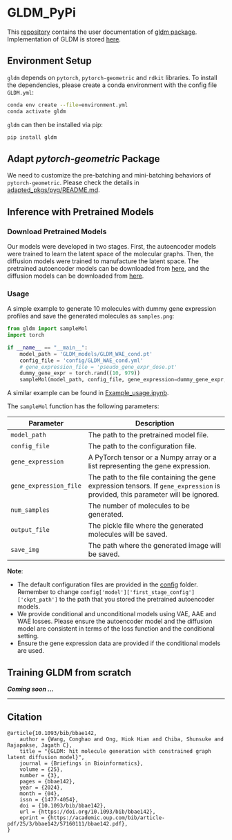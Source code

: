 # GLDM_PyPi

This [repository](https://github.com/nomoresomethingwentwrong/GLDM_PyPi) contains the user documentation of [gldm package](https://pypi.org/project/gldm/). Implementation of GLDM is stored [here](https://github.com/nomoresomethingwentwrong/GLDM). 

## Environment Setup

`gldm` depends on `pytorch`, `pytorch-geometric` and `rdkit` libraries. To install the dependencies, please create a conda environment with the config file `GLDM.yml`:

```bash
conda env create --file=environment.yml
conda activate gldm
```

`gldm` can then be installed via pip:

```bash
pip install gldm
```

## Adapt *pytorch-geometric* Package

We need to customize the pre-batching and mini-batching behaviors of `pytorch-geometric`. Please check the details in [adapted_pkgs/pyg/README.md](adapted_pkgs/pyg/README.md).

## Inference with Pretrained Models

### Download Pretrained Models

Our models were developed in two stages. First, the autoencoder models were trained to learn the latent space of the molecular graphs. Then, the diffusion models were trained to manufacture the latent space. The pretrained autoencoder models can be downloaded from [here](https://zenodo.org/records/10782445), and the diffusion models can be downloaded from [here](https://zenodo.org/records/10782451).


### Usage

A simple example to generate 10 molecules with dummy gene expression profiles and save the generated molecules as `samples.png`:

```python
from gldm import sampleMol
import torch

if __name__ == "__main__":
    model_path = 'GLDM_models/GLDM_WAE_cond.pt'
    config_file = 'config/GLDM_WAE_cond.yml'
    # gene_expression_file = 'pseudo_gene_expr_dose.pt'
    dummy_gene_expr = torch.rand((10, 979))
    sampleMol(model_path, config_file, gene_expression=dummy_gene_expr, num_samples=10, output_file='samples.pkl', save_img='samples.png')
```
A similar example can be found in [Example_usage.ipynb](Example_usage.ipynb).

The `sampleMol` function has the following parameters:

| Parameter | Description |
| --- | --- |
| `model_path` | The path to the pretrained model file. |
| `config_file` | The path to the configuration file. |
| `gene_expression` | A PyTorch tensor or a Numpy array or a list representing the gene expression. |
| `gene_expression_file` | The path to the file containing the gene expression tensors. If `gene_expression` is provided, this parameter will be ignored. |
| `num_samples` | The number of molecules to be generated. |
| `output_file` | The pickle file where the generated molecules will be saved. |
| `save_img` | The path where the generated image will be saved. |

**Note**: 
- The default configuration files are provided in the [config](config) folder. Remember to change `config['model']['first_stage_config']['ckpt_path']` to the path that you stored the pretrained autoencoder models.
- We provide conditional and unconditional models using VAE, AAE and WAE losses. Please ensure the autoencoder model and the diffusion model are consistent in terms of the loss function and the conditional setting.
- Ensure the gene expression data are provided if the conditional models are used. 

## Training GLDM from scratch

***Coming soon ...***

---

## Citation

```
@article{10.1093/bib/bbae142,
    author = {Wang, Conghao and Ong, Hiok Hian and Chiba, Shunsuke and Rajapakse, Jagath C},
    title = "{GLDM: hit molecule generation with constrained graph latent diffusion model}",
    journal = {Briefings in Bioinformatics},
    volume = {25},
    number = {3},
    pages = {bbae142},
    year = {2024},
    month = {04},
    issn = {1477-4054},
    doi = {10.1093/bib/bbae142},
    url = {https://doi.org/10.1093/bib/bbae142},
    eprint = {https://academic.oup.com/bib/article-pdf/25/3/bbae142/57160111/bbae142.pdf},
}
```